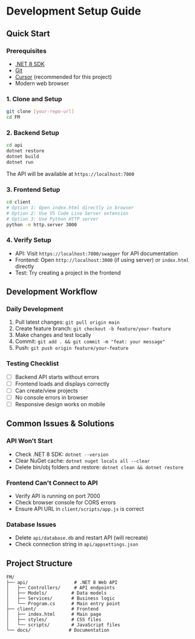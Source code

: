 # Development Setup Guide

## Quick Start

### Prerequisites

- [.NET 8 SDK](https://dotnet.microsoft.com/download/dotnet/8.0)
- [Git](https://git-scm.com/downloads)
- [Cursor](https://cursor.sh/) (recommended for this project)
- Modern web browser

### 1. Clone and Setup

```bash
git clone [your-repo-url]
cd FM
```

### 2. Backend Setup

```bash
cd api
dotnet restore
dotnet build
dotnet run
```

The API will be available at `https://localhost:7000`

### 3. Frontend Setup

```bash
cd client
# Option 1: Open index.html directly in browser
# Option 2: Use VS Code Live Server extension
# Option 3: Use Python HTTP server
python -m http.server 3000
```

### 4. Verify Setup

- API: Visit `https://localhost:7000/swagger` for API documentation
- Frontend: Open `http://localhost:3000` (if using server) or `index.html` directly
- Test: Try creating a project in the frontend

## Development Workflow

### Daily Development

1. Pull latest changes: `git pull origin main`
2. Create feature branch: `git checkout -b feature/your-feature`
3. Make changes and test locally
4. Commit: `git add . && git commit -m "feat: your message"`
5. Push: `git push origin feature/your-feature`

### Testing Checklist

- [ ] Backend API starts without errors
- [ ] Frontend loads and displays correctly
- [ ] Can create/view projects
- [ ] No console errors in browser
- [ ] Responsive design works on mobile

## Common Issues & Solutions

### API Won't Start

- Check .NET 8 SDK: `dotnet --version`
- Clear NuGet cache: `dotnet nuget locals all --clear`
- Delete bin/obj folders and restore: `dotnet clean && dotnet restore`

### Frontend Can't Connect to API

- Verify API is running on port 7000
- Check browser console for CORS errors
- Ensure API URL in `client/scripts/app.js` is correct

### Database Issues

- Delete `api/database.db` and restart API (will recreate)
- Check connection string in `api/appsettings.json`

## Project Structure

```
FM/
├── api/                 # .NET 8 Web API
│   ├── Controllers/     # API endpoints
│   ├── Models/         # Data models
│   ├── Services/       # Business logic
│   └── Program.cs      # Main entry point
├── client/             # Frontend
│   ├── index.html      # Main page
│   ├── styles/         # CSS files
│   └── scripts/        # JavaScript files
└── docs/              # Documentation
```

